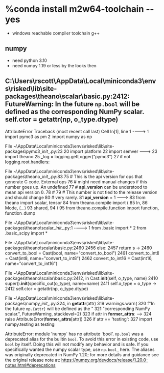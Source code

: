 # %conda install m2w64-toolchain --yes
- windows reachable compiler toolchain g++


## numpy
- need python 3.10
- need numpy 1.19 or less by the looks then

C:\Users\rscott\AppData\Local\miniconda3\envs\risked\lib\site-packages\theano\scalar\basic.py:2412: FutureWarning: In the future `np.bool` will be defined as the corresponding NumPy scalar.
  self.ctor = getattr(np, o_type.dtype)
---------------------------------------------------------------------------
AttributeError                            Traceback (most recent call last)
Cell In[1], line 1
----> 1 import pymc3 as pm
      2 import numpy as np

File ~\AppData\Local\miniconda3\envs\risked\lib\site-packages\pymc3\__init__.py:23
     20 import platform
     22 import semver
---> 23 import theano
     25 _log = logging.getLogger("pymc3")
     27 if not logging.root.handlers:

File ~\AppData\Local\miniconda3\envs\risked\lib\site-packages\theano\__init__.py:83
     75 # This is the api version for ops that generate C code.  External ops
     76 # might need manual changes if this number goes up.  An undefined
     77 # __api_version__ can be understood to mean api version 0.
     78 #
     79 # This number is not tied to the release version and should change
     80 # very rarely.
     81 __api_version__ = 1
---> 83 from theano import scalar, tensor
     84 from theano.compile import (
     85     In,
     86     Mode,
   (...)
     93     shared,
     94 )
     95 from theano.compile.function import function, function_dump

File ~\AppData\Local\miniconda3\envs\risked\lib\site-packages\theano\scalar\__init__.py:1
----> 1 from .basic import *
      2 from .basic_scipy import *

File ~\AppData\Local\miniconda3\envs\risked\lib\site-packages\theano\scalar\basic.py:2460
   2456         else:
   2457             return s
-> 2460 convert_to_bool = Cast(bool, name="convert_to_bool")
   2461 convert_to_int8 = Cast(int8, name="convert_to_int8")
   2462 convert_to_int16 = Cast(int16, name="convert_to_int16")

File ~\AppData\Local\miniconda3\envs\risked\lib\site-packages\theano\scalar\basic.py:2412, in Cast.__init__(self, o_type, name)
   2410 super().__init__(specific_out(o_type), name=name)
   2411 self.o_type = o_type
-> 2412 self.ctor = getattr(np, o_type.dtype)

File ~\AppData\Local\miniconda3\envs\risked\lib\site-packages\numpy\__init__.py:324, in __getattr__(attr)
    319     warnings.warn(
    320         f"In the future `np.{attr}` will be defined as the "
    321         "corresponding NumPy scalar.", FutureWarning, stacklevel=2)
    323 if attr in __former_attrs__:
--> 324     raise AttributeError(__former_attrs__[attr])
    326 if attr == 'testing':
    327     import numpy.testing as testing

AttributeError: module 'numpy' has no attribute 'bool'.
`np.bool` was a deprecated alias for the builtin `bool`. To avoid this error in existing code, use `bool` by itself. Doing this will not modify any behavior and is safe. If you specifically wanted the numpy scalar type, use `np.bool_` here.
The aliases was originally deprecated in NumPy 1.20; for more details and guidance see the original release note at:
    https://numpy.org/devdocs/release/1.20.0-notes.html#deprecations